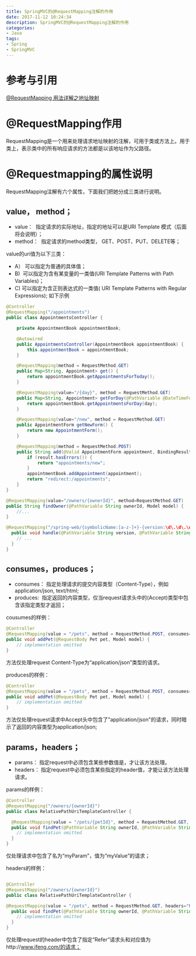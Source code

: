 ```yaml
---
title: SpringMVC的@RequestMapping注解的作用
date: 2017-11-12 10:24:34
description: SpringMVC的@RequestMapping注解的作用
categories:
- Java
tags:
- Spring
- SpringMVC
---
```

#	参考与引用
[@RequestMapping 用法详解之地址映射](https://blog.csdn.net/walkerJong/article/details/7994326)

#   @RequestMapping作用
RequestMapping是一个用来处理请求地址映射的注解，可用于类或方法上。用于类上，表示类中的所有响应请求的方法都是以该地址作为父路径。

#   @Requestmapping的属性说明
RequestMapping注解有六个属性，下面我们把她分成三类进行说明。
##  value， method；
+   value：  指定请求的实际地址，指定的地址可以是URI Template 模式（后面将会说明）；
+   method：  指定请求的method类型， GET、POST、PUT、DELETE等；

value的uri值为以下三类：
+	A） 可以指定为普通的具体值；
+	B)  可以指定为含有某变量的一类值(URI Template Patterns with Path Variables)；
+	C) 可以指定为含正则表达式的一类值( URI Template Patterns with Regular Expressions);
如下示例

```java
@Controller
@RequestMapping("/appointments")
public class AppointmentsController {

    private AppointmentBook appointmentBook;

    @Autowired
    public AppointmentsController(AppointmentBook appointmentBook) {
        this.appointmentBook = appointmentBook;
    }

    @RequestMapping(method = RequestMethod.GET)
    public Map<String, Appointment> get() {
        return appointmentBook.getAppointmentsForToday();
    }

    @RequestMapping(value="/{day}", method = RequestMethod.GET)
    public Map<String, Appointment> getForDay(@PathVariable @DateTimeFormat(iso=ISO.DATE) Date day, Model model) {
        return appointmentBook.getAppointmentsForDay(day);
    }

    @RequestMapping(value="/new", method = RequestMethod.GET)
    public AppointmentForm getNewForm() {
        return new AppointmentForm();
    }

    @RequestMapping(method = RequestMethod.POST)
    public String add(@Valid AppointmentForm appointment, BindingResult result) {
        if (result.hasErrors()) {
            return "appointments/new";
        }
        appointmentBook.addAppointment(appointment);
        return "redirect:/appointments";
    }
}
```

```java
@RequestMapping(value="/owners/{ownerId}", method=RequestMethod.GET)
public String findOwner(@PathVariable String ownerId, Model model) {
	//...
}
```

```java
@RequestMapping("/spring-web/{symbolicName:[a-z-]+}-{version:\d\.\d\.\d}.{extension:\.[a-z]}")
  public void handle(@PathVariable String version, @PathVariable String extension) {
    // ...
  }
}

```


##  consumes，produces；
+   consumes： 指定处理请求的提交内容类型（Content-Type），例如application/json, text/html;
+   produces:  指定返回的内容类型，仅当request请求头中的(Accept)类型中包含该指定类型才返回；

cousumes的样例：
```java
@Controller
@RequestMapping(value = "/pets", method = RequestMethod.POST, consumes="application/json")
public void addPet(@RequestBody Pet pet, Model model) {
    // implementation omitted
}
```
方法仅处理request Content-Type为“application/json”类型的请求。

produces的样例：
```java
@Controller
@RequestMapping(value = "/pets", method = RequestMethod.POST, consumes="application/json")
public void addPet(@RequestBody Pet pet, Model model) {
    // implementation omitted
}
```
方法仅处理request请求中Accept头中包含了"application/json"的请求，同时暗示了返回的内容类型为application/json;

##  params，headers；
+   params： 指定request中必须包含某些参数值是，才让该方法处理。
+   headers： 指定request中必须包含某些指定的header值，才能让该方法处理请求。

params的样例：
```java
@Controller
@RequestMapping("/owners/{ownerId}")
public class RelativePathUriTemplateController {

  @RequestMapping(value = "/pets/{petId}", method = RequestMethod.GET, params="myParam=myValue")
  public void findPet(@PathVariable String ownerId, @PathVariable String petId, Model model) {
    // implementation omitted
  }
}
```
仅处理请求中包含了名为“myParam”，值为“myValue”的请求；

headers的样例：
```java

@Controller
@RequestMapping("/owners/{ownerId}")
public class RelativePathUriTemplateController {

@RequestMapping(value = "/pets", method = RequestMethod.GET, headers="Referer=http://www.ifeng.com/")
  public void findPet(@PathVariable String ownerId, @PathVariable String petId, Model model) {
    // implementation omitted
  }
}
```
仅处理request的header中包含了指定“Refer”请求头和对应值为http://www.ifeng.com/的请求；
